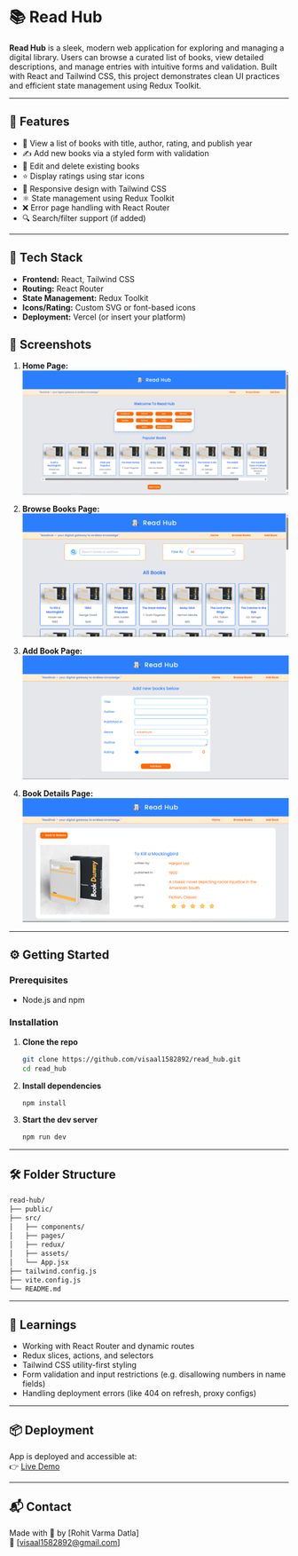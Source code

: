 # 📚 Read Hub

**Read Hub** is a sleek, modern web application for exploring and managing a digital library. Users can browse a curated list of books, view detailed descriptions, and manage entries with intuitive forms and validation. Built with React and Tailwind CSS, this project demonstrates clean UI practices and efficient state management using Redux Toolkit.

---

## 🚀 Features

- 📖 View a list of books with title, author, rating, and publish year
- ✍️ Add new books via a styled form with validation
- 🔄 Edit and delete existing books
- ⭐ Display ratings using star icons
- 🎯 Responsive design with Tailwind CSS
- ⚛️ State management using Redux Toolkit
- ❌ Error page handling with React Router
- 🔍 Search/filter support (if added)

---

## 📂 Tech Stack

- **Frontend:** React, Tailwind CSS
- **Routing:** React Router
- **State Management:** Redux Toolkit
- **Icons/Rating:** Custom SVG or font-based icons
- **Deployment:** Vercel (or insert your platform)

## 📸 Screenshots

1. **Home Page:**
![alt text](image.png)

2. **Browse Books Page:**
![alt text](image-1.png)

3. **Add Book Page:**
![alt text](image-2.png)

4. **Book Details Page:**
![alt text](image-4.png)
---

## ⚙️ Getting Started

### Prerequisites
- Node.js and npm

### Installation

1. **Clone the repo**
   ```bash
   git clone https://github.com/visaal1582892/read_hub.git
   cd read_hub
   ```

2. **Install dependencies**
   ```bash
   npm install
   ```

3. **Start the dev server**
   ```bash
   npm run dev
   ```

---

## 🛠️ Folder Structure

```
read-hub/
├── public/
├── src/
│   ├── components/
│   ├── pages/
│   ├── redux/
│   ├── assets/
│   └── App.jsx
├── tailwind.config.js
├── vite.config.js
└── README.md
```

---

## 🧠 Learnings

- Working with React Router and dynamic routes
- Redux slices, actions, and selectors
- Tailwind CSS utility-first styling
- Form validation and input restrictions (e.g. disallowing numbers in name fields)
- Handling deployment errors (like 404 on refresh, proxy configs)

---

## 📦 Deployment

App is deployed and accessible at:  
👉 [Live Demo](https://read-hub-eight.vercel.app/)

---

## 📬 Contact

Made with 💙 by [Rohit Varma Datla]  
📧 [visaal1582892@gmail.com]  